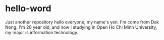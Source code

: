 # hello-word
Just another repository
hello everyone, my name's yen. I'm come from Dak Nong. I'm 20 year old, and now I studying in Open Ho Chi Minh University, my major is information technology.
